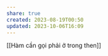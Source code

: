 ```yaml
---
share: true
created: 2023-08-19T00:50
updated: 2023-10-06T16:09
---
```

[[Hàm cần gọi phải ở trong then]] 
